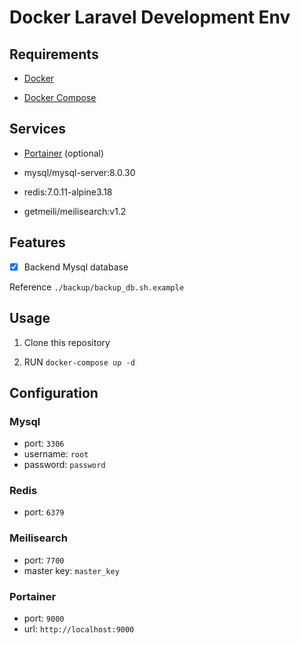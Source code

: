 # Docker Laravel Development Env

## Requirements

- [Docker](https://www.docker.com/)

- [Docker Compose](https://docs.docker.com/compose/)

## Services

- [Portainer](https://www.portainer.io/) (optional)

- mysql/mysql-server:8.0.30

- redis:7.0.11-alpine3.18

- getmeili/meilisearch:v1.2

## Features

- [x] Backend Mysql database

Reference `./backup/backup_db.sh.example`

## Usage

1. Clone this repository

2. RUN `docker-compose up -d`

## Configuration

### Mysql

- port: `3306`
- username: `root`
- password: `password`

### Redis

- port: `6379`

### Meilisearch

- port: `7700`
- master key: `master_key`

### Portainer

- port: `9000`
- url: `http://localhost:9000`

